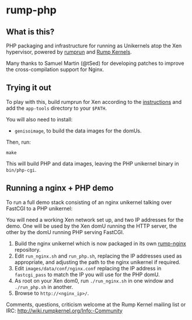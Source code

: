 # rump-php

## What is this?

PHP packaging and infrastructure for running as Unikernels atop
the Xen hypervisor, powered by [rumprun](http://repo.rumpkernel.org/rumprun)
and [Rump Kernels](http://rumpkernel.org).

Many thanks to Samuel Martin (@tSed) for developing patches to improve the
cross-compilation support for Nginx.

## Trying it out

To play with this, build rumprun for Xen according to the
[instructions](http://wiki.rumpkernel.org/Repo%3A-rumprun) and add the
`app-tools` directory to your `$PATH`. 

You will also need to install:
* `genisoimage`, to build the data images for the domUs.

Then, run:

````
make
````

This will build PHP and data images, leaving the PHP unikernel binary
in `bin/php-cgi`.

## Running a nginx + PHP demo

To run a full demo stack consisting of an nginx unikernel talking over FastCGI
to a PHP unikernel:

You will need a working Xen network set up, and two IP addresses for the demo.
One will be used by the Xen domU running the HTTP server, the other by the domU
running PHP serving FastCGI.

1. Build the nginx unikernel which is now packaged in its own
   [rump-nginx](https://github.com/mato/rump-nginx) repository.
2. Edit `run_nginx.sh` and `run_php.sh`, replacing the IP addresses used as
   appropriate, and adjusting the path to the nginx unikernel if required.
3. Edit `images/data/conf/nginx.conf` replacing the IP address in
   `fastcgi_pass` to match the IP you will use for the PHP domU.
4. As root on your Xen dom0, run `./run_nginx.sh` in one window and
   `./run_php.sh` in another.
5. Browse to `http://<nginx_ip>/`.

Comments, questions, criticism welcome at the Rump Kernel mailing list or IRC:
http://wiki.rumpkernel.org/Info:-Community
